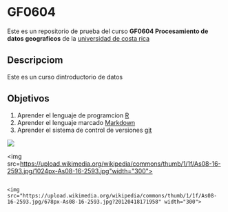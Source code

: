 # GF0604

Este es un repositorio de prueba del curso **GF0604 Procesamiento de datos geograficos** de la [universidad de costa rica](https://www.ucr.ac.cr/)

## Descripciom 
Este es un curso dintroductorio de datos 

## Objetivos 
1. Aprender el lenguaje de programcion  [R](https://www.r-project.org/)
2. Aprender el lenguaje marcado [Markdown](https://markdown.es/)
3. Aprender el sistema de control de versiones [git](https://github.com/)

![](https://upload.wikimedia.org/wikipedia/commons/thumb/1/1f/As08-16-2593.jpg/1024px-As08-16-2593.jpg)

<img src=https://upload.wikimedia.org/wikipedia/commons/thumb/1/1f/As08-16-2593.jpg/1024px-As08-16-2593.jpg"width="300">

                                                                                                                       
                                                                                                                       <img src="https://upload.wikimedia.org/wikipedia/commons/thumb/1/1f/As08-16-2593.jpg/678px-As08-16-2593.jpg?20120418171958" width="300">
